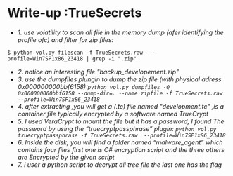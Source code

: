 # Write-up :TrueSecrets
* *1. use volatility to scan all file in the memory dump (afer identifying the profile ofc)  and filter for zip files:*
```shell 
$ python vol.py filescan -f TrueSecrets.raw  --profile=Win7SP1x86_23418 | grep -i ".zip"
```
* *2. notice an interesting file "backup_developement.zip"*
* *3. use the dumpfiles plungin to dump the zip file (with physical adress 0x000000000bbf6158):`python vol.py dumpfiles -Q 0x000000000bbf6158 --dump-dir=. --name zipfile -f TrueSecrets.raw  --profile=Win7SP1x86_23418`*
* *4. after extracting ,you will get a (.tc) file named "development.tc" ,is a container file typically encrypted by a software named TrueCrypt*
* *5. I used VeraCrypt to mount the file but it has a password, I found The password by using the “truecryptpassphrase” plugin: `python vol.py truecryptpassphrase -f TrueSecrets.raw  --profile=Win7SP1x86_23418`*
* *6. Inside the disk, you will find a folder named “malware_agent” which contains four files first one is C# encryption script and the three others are Encrypted by the given script*
* *7. i user a python script to decrypt all tree file the last one has the flag*

